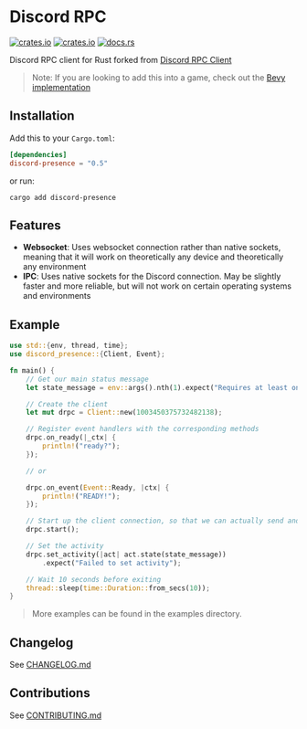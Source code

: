 # Discord RPC

[![crates.io](https://img.shields.io/crates/v/discord-presence.svg)](https://crates.io/crates/discord-presence)
[![crates.io](https://img.shields.io/crates/d/discord-presence.svg)](https://crates.io/crates/discord-presence)
[![docs.rs](https://docs.rs/discord-presence/badge.svg)](https://docs.rs/discord-presence)

Discord RPC client for Rust forked from [Discord RPC Client](https://gitlab.com/valeth/discord-rpc-client.rs)

> Note: If you are looking to add this into a game, check out the [Bevy implementation](https://github.com/jewlexx/bevy-discord-rpc)

## Installation

Add this to your `Cargo.toml`:

```toml
[dependencies]
discord-presence = "0.5"
```

or run:

```shell
cargo add discord-presence
```

## Features

- **Websocket**: Uses websocket connection rather than native sockets, meaning that it will work on theoretically any device and theoretically any environment
- **IPC**: Uses native sockets for the Discord connection. May be slightly faster and more reliable, but will not work on certain operating systems and environments

## Example

```rust
use std::{env, thread, time};
use discord_presence::{Client, Event};

fn main() {
    // Get our main status message
    let state_message = env::args().nth(1).expect("Requires at least one argument");

    // Create the client
    let mut drpc = Client::new(1003450375732482138);

    // Register event handlers with the corresponding methods
    drpc.on_ready(|_ctx| {
        println!("ready?");
    });

    // or

    drpc.on_event(Event::Ready, |ctx| {
        println!("READY!");
    });

    // Start up the client connection, so that we can actually send and receive stuff
    drpc.start();

    // Set the activity
    drpc.set_activity(|act| act.state(state_message))
        .expect("Failed to set activity");

    // Wait 10 seconds before exiting
    thread::sleep(time::Duration::from_secs(10));
}
```

> More examples can be found in the examples directory.

## Changelog

See [CHANGELOG.md](CHANGELOG.md)

## Contributions

See [CONTRIBUTING.md](/CONTRIBUTING.md)
